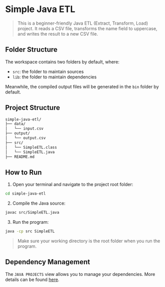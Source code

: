 # Simple Java ETL

> This is a beginner-friendly Java ETL (Extract, Transform, Load) project. It reads a CSV file, transforms the name field to uppercase, and writes the result to a new CSV file.

## Folder Structure

The workspace contains two folders by default, where:

- `src`: the folder to maintain sources
- `lib`: the folder to maintain dependencies

Meanwhile, the compiled output files will be generated in the `bin` folder by default.

## Project Structure

``` bash
simple-java-etl/
├── data/
│   └── input.csv
├── output/
│   └── output.csv
├── src/
│   └── SimpleETL.class
│   └── SimpleETL.java
├── README.md
```

## How to Run

1. Open your terminal and navigate to the project root folder:
```bash
cd simple-java-etl
```

2. Compile the Java source:
```bash
javac src/SimpleETL.java
```

3. Run the program:
```bash
java -cp src SimpleETL
```

> Make sure your working directory is the root folder when you run the program.

## Dependency Management

The `JAVA PROJECTS` view allows you to manage your dependencies. More details can be found [here](https://github.com/microsoft/vscode-java-dependency#manage-dependencies).